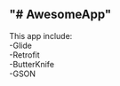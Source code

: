 <h2>"# AwesomeApp"</h2>
This app include:<br/>
-Glide<br/>
-Retrofit<br/>
-ButterKnife<br/>
-GSON<br/>
<br/>
